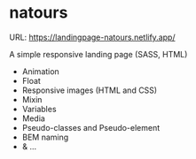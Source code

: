 # natours

URL: https://landingpage-natours.netlify.app/
 
A simple responsive landing page (SASS, HTML)
- Animation
- Float
- Responsive images (HTML and CSS)
- Mixin
- Variables
- Media
- Pseudo-classes and Pseudo-element
- BEM naming
- & ...


